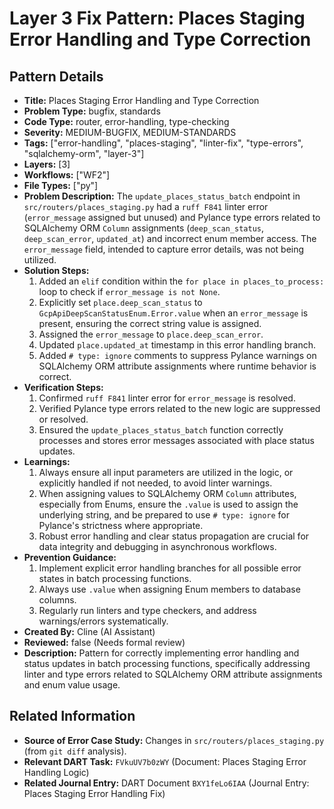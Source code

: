 # Layer 3 Fix Pattern: Places Staging Error Handling and Type Correction

## Pattern Details

*   **Title:** Places Staging Error Handling and Type Correction
*   **Problem Type:** bugfix, standards
*   **Code Type:** router, error-handling, type-checking
*   **Severity:** MEDIUM-BUGFIX, MEDIUM-STANDARDS
*   **Tags:** ["error-handling", "places-staging", "linter-fix", "type-errors", "sqlalchemy-orm", "layer-3"]
*   **Layers:** [3]
*   **Workflows:** ["WF2"]
*   **File Types:** ["py"]
*   **Problem Description:** The `update_places_status_batch` endpoint in `src/routers/places_staging.py` had a `ruff F841` linter error (`error_message` assigned but unused) and Pylance type errors related to SQLAlchemy ORM `Column` assignments (`deep_scan_status`, `deep_scan_error`, `updated_at`) and incorrect enum member access. The `error_message` field, intended to capture error details, was not being utilized.
*   **Solution Steps:**
    1.  Added an `elif` condition within the `for place in places_to_process:` loop to check if `error_message is not None`.
    2.  Explicitly set `place.deep_scan_status` to `GcpApiDeepScanStatusEnum.Error.value` when an `error_message` is present, ensuring the correct string value is assigned.
    3.  Assigned the `error_message` to `place.deep_scan_error`.
    4.  Updated `place.updated_at` timestamp in this error handling branch.
    5.  Added `# type: ignore` comments to suppress Pylance warnings on SQLAlchemy ORM attribute assignments where runtime behavior is correct.
*   **Verification Steps:**
    1.  Confirmed `ruff F841` linter error for `error_message` is resolved.
    2.  Verified Pylance type errors related to the new logic are suppressed or resolved.
    3.  Ensured the `update_places_status_batch` function correctly processes and stores error messages associated with place status updates.
*   **Learnings:**
    1.  Always ensure all input parameters are utilized in the logic, or explicitly handled if not needed, to avoid linter warnings.
    2.  When assigning values to SQLAlchemy ORM `Column` attributes, especially from Enums, ensure the `.value` is used to assign the underlying string, and be prepared to use `# type: ignore` for Pylance's strictness where appropriate.
    3.  Robust error handling and clear status propagation are crucial for data integrity and debugging in asynchronous workflows.
*   **Prevention Guidance:**
    1.  Implement explicit error handling branches for all possible error states in batch processing functions.
    2.  Always use `.value` when assigning Enum members to database columns.
    3.  Regularly run linters and type checkers, and address warnings/errors systematically.
*   **Created By:** Cline (AI Assistant)
*   **Reviewed:** false (Needs formal review)
*   **Description:** Pattern for correctly implementing error handling and status updates in batch processing functions, specifically addressing linter and type errors related to SQLAlchemy ORM attribute assignments and enum value usage.

## Related Information

*   **Source of Error Case Study:** Changes in `src/routers/places_staging.py` (from `git diff` analysis).
*   **Relevant DART Task:** `FVkuUV7b0zWY` (Document: Places Staging Error Handling Logic)
*   **Related Journal Entry:** DART Document `BXY1feLo6IAA` (Journal Entry: Places Staging Error Handling Fix)
